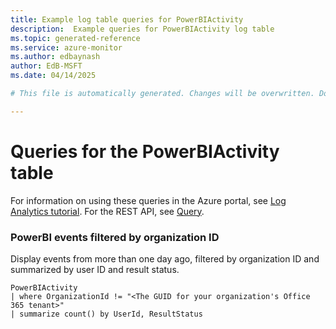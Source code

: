 ```yaml
---
title: Example log table queries for PowerBIActivity
description:  Example queries for PowerBIActivity log table
ms.topic: generated-reference
ms.service: azure-monitor
ms.author: edbaynash
author: EdB-MSFT
ms.date: 04/14/2025

# This file is automatically generated. Changes will be overwritten. Do not change this file directly. 

---
```


# Queries for the PowerBIActivity table

For information on using these queries in the Azure portal, see [Log Analytics tutorial](/azure/azure-monitor/logs/log-analytics-tutorial). For the REST API, see [Query](/azure/azure-monitor/logs/api/overview).


### PowerBI events filtered by organization ID  


Display events from more than one day ago, filtered by organization ID and summarized by user ID and result status.  

```query
PowerBIActivity
| where OrganizationId != "<The GUID for your organization's Office 365 tenant>"
| summarize count() by UserId, ResultStatus
```

